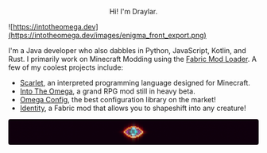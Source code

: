 <p align=center>Hi! I'm Draylar.</p>

![https://intotheomega.dev](https://intotheomega.dev/images/enigma_front_export.png)

I'm a Java developer who also dabbles in Python, JavaScript, Kotlin, and Rust. I primarily work on Minecraft Modding using the [Fabric Mod Loader](http://fabricmc.net/). A few of my coolest projects include:
 - [Scarlet](https://github.com/Draylar/Scarlet), an interpreted programming language designed for Minecraft.
 - [Into The Omega](https://www.curseforge.com/minecraft/mc-mods/into-the-omega), a grand RPG mod still in heavy beta.
 - [Omega Config](https://github.com/Draylar/omega-config), the best configuration library on the market!
 - [Identity](https://www.curseforge.com/minecraft/mc-mods/identity), a Fabric mod that allows you to shapeshift into any creature!

 ![](https://raw.githubusercontent.com/Draylar/into-the-omega/1.18.2/assets/eye.png)

 
 
 
